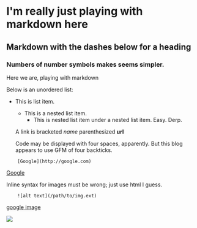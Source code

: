 <h1>I'm really just playing with markdown here</h1>

Markdown with the dashes below for a heading
---
###  Numbers of number symbols makes seems simpler.

Here we are, playing with markdown 

Below is an unordered list: 

  * This is list item.
     * This is a nested list item.
       * This is nested list item under a nested list item. Easy. Derp.

    A link is bracketed _name_ parenthesized **url**

    Code may be displayed with four spaces, apparently. But this blog appears to use GFM of four backticks.


````
    [Google](http://google.com)
````

[Google](http://google.com)
  
Inline syntax for images must be wrong; just use html I guess.

```` 
    ![alt text](/path/to/img.ext)
````
[google image](https://www.google.com/images/srpr/logo11w.png)

<img src="https://www.google.com/images/srpr/logo11w.png">


